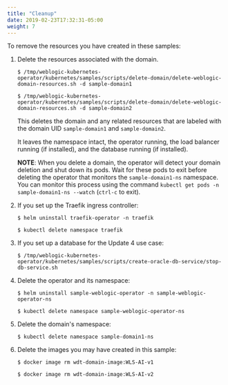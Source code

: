 ```yaml
---
title: "Cleanup"
date: 2019-02-23T17:32:31-05:00
weight: 7
---
```


To remove the resources you have created in these samples:

1. Delete the resources associated with the domain.
   ```shell
   $ /tmp/weblogic-kubernetes-operator/kubernetes/samples/scripts/delete-domain/delete-weblogic-domain-resources.sh -d sample-domain1
   ```
   ```shell
   $ /tmp/weblogic-kubernetes-operator/kubernetes/samples/scripts/delete-domain/delete-weblogic-domain-resources.sh -d sample-domain2
   ```

   This deletes the domain and any related resources that are labeled with the domain UID `sample-domain1` and `sample-domain2`.

   It leaves the namespace intact, the operator running, the load balancer running (if installed), and the database running (if installed).

   **NOTE**: When you delete a domain, the operator will detect your domain deletion and shut down its pods. Wait for these pods to exit before deleting the operator that monitors the `sample-domain1-ns` namespace. You can monitor this process using the command `kubectl get pods -n sample-domain1-ns --watch` (`ctrl-c` to exit).

2. If you set up the Traefik ingress controller:

   ```shell
   $ helm uninstall traefik-operator -n traefik
   ```
   ```shell
   $ kubectl delete namespace traefik
   ```

3. If you set up a database for the Update 4 use case:
   ```shell
   $ /tmp/weblogic-kubernetes-operator/kubernetes/samples/scripts/create-oracle-db-service/stop-db-service.sh
   ```

4. Delete the operator and its namespace:
   ```shell
   $ helm uninstall sample-weblogic-operator -n sample-weblogic-operator-ns
   ```
   ```shell
   $ kubectl delete namespace sample-weblogic-operator-ns
   ```

6. Delete the domain's namespace:
   ```shell
   $ kubectl delete namespace sample-domain1-ns
   ```

7. Delete the images you may have created in this sample:
   ```shell
   $ docker image rm wdt-domain-image:WLS-AI-v1
   ```
   ```shell
   $ docker image rm wdt-domain-image:WLS-AI-v2
   ```
